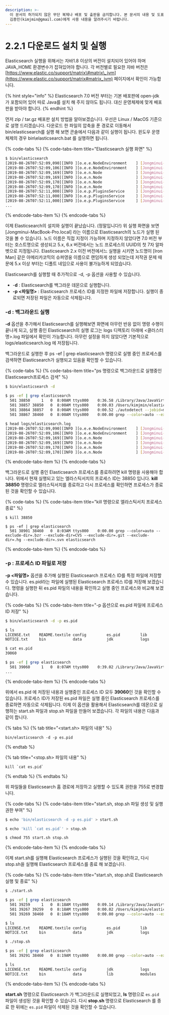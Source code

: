 ```yaml
---
description: >-
  이 문서의 허가되지 않은 무단 복제나 배포 및 출판을 금지합니다. 본 문서의 내용 및 도표 등을 인용하고자 하는 경우 출처를 명시하고
  김종민(kimjmin@gmail.com)에게 사용 내용을 알려주시기 바랍니다.
---
```


# 2.2.1 다운로드 설치 및 실행

  Elasticsearch 실행을 위해서는 자바1.8 이상의 버전이 설치되어 있어야 하며 JAVA\_HOME 환경변수가 잡혀있어야 합니다. 각 버전별로 필요한 자바 버전은 [https://www.elastic.co/support/matrix\#matrix\_jvm](https://www.elastic.co/support/matrix#matrix_jvm) 페이지에서 확인이 가능합니다.

{% hint style="info" %}
Elasticsearch 7.0 버전 부터는 기본 배포판에 open-jdk 가 포함되어 있어 따로 Java를 설치 해 주지 않아도 됩니다. 대신 운영체제에 맞게 배포판을 받아야 합니다.
{% endhint %}

  먼저 zip / tar.gz 배포판 설치 방법을 알아보겠습니다. 우선은 Linux / MacOS 기준으로 설명 드리겠습니다. 다운로드 한 파일의 압축을 푼 경로로 이동해서 bin/elasticsearch를 실행 해 보면 콘솔에서 다음과 같이 실행이 됩니다. 윈도우 운영체제의 경우 bin\elasticsearch.bat 를 실행하면 됩니다.

{% code-tabs %}
{% code-tabs-item title="Elasticsearch 실행 화면" %}
```bash
$ bin/elasticsearch
[2019-08-26T07:52:09,090][INFO ][o.e.e.NodeEnvironment    ] [Jongminui-MacBook-Pro.local] using [1] data paths, mounts [[/ (/dev/disk1s1)]], net usable_space [89.1gb], net total_space [465.6gb], types [apfs]
[2019-08-26T07:52:09,106][INFO ][o.e.e.NodeEnvironment    ] [Jongminui-MacBook-Pro.local] heap size [989.8mb], compressed ordinary object pointers [true]
[2019-08-26T07:52:09,169][INFO ][o.e.n.Node               ] [Jongminui-MacBook-Pro.local] node name [Jongminui-MacBook-Pro.local], node ID [RDBLYDInSxmMV1PEVit_pQ], cluster name [elasticsearch]
[2019-08-26T07:52:09,169][INFO ][o.e.n.Node               ] [Jongminui-MacBook-Pro.local] version[7.3.0], pid[38788], build[default/tar/de777fa/2019-07-24T18:30:11.767338Z], OS[Mac OS X/10.14.6/x86_64], JVM[Oracle Corporation/Java HotSpot(TM) 64-Bit Server VM/1.8.0_151/25.151-b12]
[2019-08-26T07:52:09,170][INFO ][o.e.n.Node               ] [Jongminui-MacBook-Pro.local] JVM home [/Library/Java/JavaVirtualMachines/jdk1.8.0_151.jdk/Contents/Home/jre]
[2019-08-26T07:52:09,170][INFO ][o.e.n.Node               ] [Jongminui-MacBook-Pro.local] JVM arguments [-Xms1g, -Xmx1g, -XX:+UseConcMarkSweepGC, -XX:CMSInitiatingOccupancyFraction=75, -XX:+UseCMSInitiatingOccupancyOnly, -Des.networkaddress.cache.ttl=60, -Des.networkaddress.cache.negative.ttl=10, -XX:+AlwaysPreTouch, -Xss1m, -Djava.awt.headless=true, -Dfile.encoding=UTF-8, -Djna.nosys=true, -XX:-OmitStackTraceInFastThrow, -Dio.netty.noUnsafe=true, -Dio.netty.noKeySetOptimization=true, -Dio.netty.recycler.maxCapacityPerThread=0, -Dlog4j.shutdownHookEnabled=false, -Dlog4j2.disable.jmx=true, -Djava.io.tmpdir=/var/folders/0d/m7m670h13pz3lvr9xjz07zk80000gn/T/elasticsearch-785170093085857996, -XX:+HeapDumpOnOutOfMemoryError, -XX:HeapDumpPath=data, -XX:ErrorFile=logs/hs_err_pid%p.log, -XX:+PrintGCDetails, -XX:+PrintGCDateStamps, -XX:+PrintTenuringDistribution, -XX:+PrintGCApplicationStoppedTime, -Xloggc:logs/gc.log, -XX:+UseGCLogFileRotation, -XX:NumberOfGCLogFiles=32, -XX:GCLogFileSize=64m, -Dio.netty.allocator.type=unpooled, -XX:MaxDirectMemorySize=536870912, -Des.path.home=/Users/kimjmin/elastic/getStart/elasticsearch-7.3.0, -Des.path.conf=/Users/kimjmin/elastic/getStart/elasticsearch-7.3.0/config, -Des.distribution.flavor=default, -Des.distribution.type=tar, -Des.bundled_jdk=true]
[2019-08-26T07:52:11,000][INFO ][o.e.p.PluginsService     ] [Jongminui-MacBook-Pro.local] loaded module [aggs-matrix-stats]
[2019-08-26T07:52:11,000][INFO ][o.e.p.PluginsService     ] [Jongminui-MacBook-Pro.local] loaded module [analysis-common]
[2019-08-26T07:52:11,000][INFO ][o.e.p.PluginsService     ] [Jongminui-MacBook-Pro.local] loaded module [data-frame]
...
```
{% endcode-tabs-item %}
{% endcode-tabs %}

  이제 Elasticsearch의 설치와 실행이 끝났습니다. \(정말입니다!\) 위 실행 화면을 보면 \[Jongminui-MacBook-Pro.local\] 라는 이름으로 Elasticsearch의 노드가 실행 된 것을 볼 수 있습니다. 노드 이름은 직접 지정이 가능하며 지정하지 않았다면 7.0 버전 부터는 호스트명으로 생성되고 5.x, 6.x 버전에서는 노드 프로세스의 UUID의 첫 7자 알파벳으로 지정됩니다. Elasticsearch 2.x 이전 버전에서느 실행을 시키면 노드명이 \[Iron Man\] 같은 아메리카코믹의 슈퍼영웅 이름으로 랜덤하게 생성 되었는데 저작권 문제 때문에 5.x 이상 부터는 디폴트 네임으로 사용이 불가능하게 되었습니다.

  Elasticsearch를 실행할 때 추가적으로 -d, -p 옵션을 사용할 수 있습니다.

* -**d** : Elasticsearch를 백그라운 데몬으로 실행합니다.
* **-p &lt;파일명&gt;** : Elasticsearch 프로세스 ID를 지정한 파일에 저장합니다. 실행이 종료되면 저장된 파일은 자동으로 삭제됩니다.

### -d : 백그라운드 실행

  **-d** 옵션을 추가해서 Elasticsearch를 실행해보면 화면에 아무런 반응 없이 명령 수행이 끝나게 되고, 실행 중인 Elasticsearch의 실행 로그는 logs 디렉토리 아래에 &lt;클러스터명&gt;.log 파일에서 확인이 가능합니다. 아무런 설정을 하지 않았다면 기본적으로 logs/elasticsearch.log 에 저장됩니다.

  백그라운드로 실행한 후 ps -ef \| grep elasticsearch 명령으로 실행 중인 프로세스를 검색하면 Elasticsearch가 실행되고 있음을 확인할 수 있습니다.

{% code-tabs %}
{% code-tabs-item title="ps 명령으로 백그라운드로 실행중인 Elasticsearch프로세스 검색" %}
```bash
$ bin/elasticsearch -d

$ ps -ef | grep elasticsearch
  501 38850     1   0  8:00AM ttys000    0:36.58 /Library/Java/JavaVirtualMachines/jdk1.8.0_151.jdk/Contents/Home/bin/java -Xms1g -Xmx1g -XX:+UseConcMarkSweepGC -XX:CMSInitiatingOccupancyFraction=75 -XX:+UseCMSInitiatingOccupancyOnly -Des.networkaddress.cache.ttl=60 -Des.networkaddress.cache.negative.ttl=10 -XX:+AlwaysPreTouch -Xss1m -Djava.awt.headless=true -Dfile.encoding=UTF-8 -Djna.nosys=true -XX:-OmitStackTraceInFastThrow -Dio.netty.noUnsafe=true -Dio.netty.noKeySetOptimization=true -Dio.netty.recycler.maxCapacityPerThread=0 -Dlog4j.shutdownHookEnabled=false -Dlog4j2.disable.jmx=true -Djava.io.tmpdir=/var/folders/0d/m7m670h13pz3lvr9xjz07zk80000gn/T/elasticsearch-7812365538420855556 -XX:+HeapDumpOnOutOfMemoryError -XX:HeapDumpPath=data -XX:ErrorFile=logs/hs_err_pid%p.log -XX:+PrintGCDetails -XX:+PrintGCDateStamps -XX:+PrintTenuringDistribution -XX:+PrintGCApplicationStoppedTime -Xloggc:logs/gc.log -XX:+UseGCLogFileRotation -XX:NumberOfGCLogFiles=32 -XX:GCLogFileSize=64m -Dio.netty.allocator.type=unpooled -XX:MaxDirectMemorySize=536870912 -Des.path.home=/Users/kimjmin/elastic/getStart/elasticsearch-7.3.0 -Des.path.conf=/Users/kimjmin/elastic/getStart/elasticsearch-7.3.0/config -Des.distribution.flavor=default -Des.distribution.type=tar -Des.bundled_jdk=true -cp /Users/kimjmin/elastic/getStart/elasticsearch-7.3.0/lib/* org.elasticsearch.bootstrap.Elasticsearch -d
  501 38857 38850   0  8:00AM ttys000    0:00.03 /Users/kimjmin/elastic/getStart/elasticsearch-7.3.0/modules/x-pack-ml/platform/darwin-x86_64/bin/controller
  501 38864 38857   0  8:00AM ttys000    0:00.52 ./autodetect --jobid=multiple --bucketspan=900 --lengthEncodedInput --maxAnomalyRecords=500 --timefield=@timestamp --persistInterval=12869 --maxQuantileInterval=23669 --limitconfig=/var/folders/0d/m7m670h13pz3lvr9xjz07zk80000gn/T/elasticsearch-7812365538420855556/limitconfig2644434340400277937.conf --quantilesState=/var/folders/0d/m7m670h13pz3lvr9xjz07zk80000gn/T/elasticsearch-7812365538420855556/multiple_quantiles_557343876454452728180.json --deleteStateFiles --fieldconfig=/var/folders/0d/m7m670h13pz3lvr9xjz07zk80000gn/T/elasticsearch-7812365538420855556/fieldconfig1365288688663343555.conf --logPipe=/var/folders/0d/m7m670h13pz3lvr9xjz07zk80000gn/T/elasticsearch-7812365538420855556/autodetect_multiple_log_38850 --input=/var/folders/0d/m7m670h13pz3lvr9xjz07zk80000gn/T/elasticsearch-7812365538420855556/autodetect_multiple_input_38850 --inputIsPipe --output=/var/folders/0d/m7m670h13pz3lvr9xjz07zk80000gn/T/elasticsearch-7812365538420855556/autodetect_multiple_output_38850 --outputIsPipe --restore=/var/folders/0d/m7m670h13pz3lvr9xjz07zk80000gn/T/elasticsearch-7812365538420855556/autodetect_multiple_restore_38850 --restoreIsPipe --persist=/var/folders/0d/m7m670h13pz3lvr9xjz07zk80000gn/T/elasticsearch-7812365538420855556/autodetect_multiple_persist_38850 --persistIsPipe
  501 38867 38460   0  8:00AM ttys000    0:00.00 grep --color=auto --exclude-dir=.bzr --exclude-dir=CVS --exclude-dir=.git --exclude-dir=.hg --exclude-dir=.svn elasticsearch
  
$ head logs/elasticsearch.log
[2019-08-26T07:52:09,090][INFO ][o.e.e.NodeEnvironment    ] [Jongminui-MacBook-Pro.local] using [1] data paths, mounts [[/ (/dev/disk1s1)]], net usable_space [89.1gb], net total_space [465.6gb], types [apfs]
[2019-08-26T07:52:09,106][INFO ][o.e.e.NodeEnvironment    ] [Jongminui-MacBook-Pro.local] heap size [989.8mb], compressed ordinary object pointers [true]
[2019-08-26T07:52:09,169][INFO ][o.e.n.Node               ] [Jongminui-MacBook-Pro.local] node name [Jongminui-MacBook-Pro.local], node ID [RDBLYDInSxmMV1PEVit_pQ], cluster name [elasticsearch]
[2019-08-26T07:52:09,169][INFO ][o.e.n.Node               ] [Jongminui-MacBook-Pro.local] version[7.3.0], pid[38788], build[default/tar/de777fa/2019-07-24T18:30:11.767338Z], OS[Mac OS X/10.14.6/x86_64], JVM[Oracle Corporation/Java HotSpot(TM) 64-Bit Server VM/1.8.0_151/25.151-b12]
[2019-08-26T07:52:09,170][INFO ][o.e.n.Node               ] [Jongminui-MacBook-Pro.local] JVM home [/Library/Java/JavaVirtualMachines/jdk1.8.0_151.jdk/Contents/Home/jre]
[2019-08-26T07:52:09,170][INFO ][o.e.n.Node               ] [Jongminui-MacBook-Pro.local] JVM arguments [-Xms1g, -Xmx1g, -XX:+UseConcMarkSweepGC, -XX:CMSInitiatingOccupancyFraction=75, -XX:+UseCMSInitiatingOccupancyOnly, -Des.networkaddress.cache.ttl=60, -Des.networkaddress.cache.negative.ttl=10, -XX:+AlwaysPreTouch, -Xss1m, -Djava.awt.headless=true, -Dfile.encoding=UTF-8, -Djna.nosys=true, -XX:-OmitStackTraceInFastThrow, -Dio.netty.noUnsafe=true, -Dio.netty.noKeySetOptimization=true, -Dio.netty.recycler.maxCapacityPerThread=0, -Dlog4j.shutdownHookEnabled=false, -Dlog4j2.disable.jmx=true, -Djava.io.tmpdir=/var/folders/0d/m7m670h13pz3lvr9xjz07zk80000gn/T/elasticsearch-785170093085857996, -XX:+HeapDumpOnOutOfMemoryError, -XX:HeapDumpPath=data, -XX:ErrorFile=logs/hs_err_pid%p.log, -XX:+PrintGCDetails, -XX:+PrintGCDateStamps, -XX:+PrintTenuringDistribution, -XX:+PrintGCApplicationStoppedTime, -Xloggc:logs/gc.log, -XX:+UseGCLogFileRotation, -XX:NumberOfGCLogFiles=32, -XX:GCLogFileSize=64m, -Dio.netty.allocator.type=unpooled, -XX:MaxDirectMemorySize=536870912, -Des.path.home=/Users/kimjmin/elastic/getStart/elasticsearch-7.3.0, -Des.path.conf=/Users/kimjmin/elastic/getStart/elasticsearch-7.3.0/config, -Des.distribution.flavor=default, -Des.distribution.type=tar, -Des.bundled_jdk=true]  
```
{% endcode-tabs-item %}
{% endcode-tabs %}

  백그라운드로 실행 중인 Elasticsearch 프로세스를 종료하려면 kill 명령을 사용해야 합니다. 위에서 현재 실행되고 있는 엘라스틱서치의 프로세스 ID는 38850 입니다. **kill 38850** 명령으로 엘라스틱서치를 종료하고 다시 프로세스를 확인하면 프로세스가 종료된 것을 확인할 수 있습니다.

{% code-tabs %}
{% code-tabs-item title="kill 명령으로 엘라스틱서치 프로세스 종료" %}
```text
$ kill 38850

$ ps -ef | grep elasticsearch
  501 38901 38460   0  8:03AM ttys000    0:00.00 grep --color=auto --exclude-dir=.bzr --exclude-dir=CVS --exclude-dir=.git --exclude-dir=.hg --exclude-dir=.svn elasticsearch
```
{% endcode-tabs-item %}
{% endcode-tabs %}

### -p : 프로세스 ID 파일로 저장

  **-p &lt;파일명&gt;** 옵션을 추가해 실행된 Elasticsearch 프로세스 ID를 특정 파일에 저장할 수 있습니다. es.pid라는 파일에 실행된 Elasticsearch 프로세스 ID를 저장해 보겠습니다. 명령을 실행한 뒤 es.pid 파일의 내용을 확인하고 실행 중인 프로세스와 비교해 보겠습니다.

{% code-tabs %}
{% code-tabs-item title="-p 옵션으로 es.pid 파일에 프로세스 ID 저장" %}
```bash
$ bin/elasticsearch -d -p es.pid

$ ls
LICENSE.txt    README.textile config         es.pid         lib            modules
NOTICE.txt     bin            data           jdk            logs           plugins

$ cat es.pid
39060

$ ps -ef | grep elasticsearch
  501 39060     1   0  8:07AM ttys000    0:39.02 /Library/Java/JavaVirtualMachines/jdk1.8.0_151.jdk/Contents/Home/bin/java -Xms1g -Xmx1g -XX:+UseConcMarkSweepGC -XX:CMSInitiatingOccupancyFraction=75 -XX:+UseCMSInitiatingOccupancyOnly -Des.networkaddress.cache.ttl=60 -Des.networkaddress.cache.negative.ttl=10 -XX:+AlwaysPreTouch -Xss1m -Djava.awt.headless=true -Dfile.encoding=UTF-8 -Djna.nosys=true -XX:-OmitStackTraceInFastThrow -Dio.netty.noUnsafe=true -Dio.netty.noKeySetOptimization=true -Dio.netty.recycler.maxCapacityPerThread=0 -Dlog4j.shutdownHookEnabled=false -Dlog4j2.disable.jmx=true -Djava.io.tmpdir=/var/folders/0d/m7m670h13pz3lvr9xjz07zk80000gn/T/elasticsearch-7723664224795657363 -XX:+HeapDumpOnOutOfMemoryError -XX:HeapDumpPath=data -XX:ErrorFile=logs/hs_err_pid%p.log -XX:+PrintGCDetails -XX:+PrintGCDateStamps -XX:+PrintTenuringDistribution -XX:+PrintGCApplicationStoppedTime -Xloggc:logs/gc.log -XX:+UseGCLogFileRotation -XX:NumberOfGCLogFiles=32 -XX:GCLogFileSize=64m -Dio.netty.allocator.type=unpooled -XX:MaxDirectMemorySize=536870912 -Des.path.home=/Users/kimjmin/elastic/getStart/elasticsearch-7.3.0 -Des.path.conf=/Users/kimjmin/elastic/getStart/elasticsearch-7.3.0/config -Des.distribution.flavor=default -Des.distribution.type=tar -Des.bundled_jdk=true -cp /Users/kimjmin/elastic/getStart/elasticsearch-7.3.0/lib/* org.elasticsearch.bootstrap.Elasticsearch -d -p es.pid
...
```
{% endcode-tabs-item %}
{% endcode-tabs %}

  위에서 es.pid 에 저장된 내용과 실행중인 프로세스 ID 모두 **39060**인 것을 확인할 수 있습니다. 프로세스 ID가 저장된 es.pid 파일은 실행 중인 Elasticsearch 프로세스를 종료하면 자동으로 삭제됩니다. 이제 이 옵션을 활용해서 Elasticsearch를 데몬으로 실행하는 start.sh 파일과 stop.sh 파일을 만들어 보겠습니다. 각 파일의 내용은 다음과 같이 합니다.

{% tabs %}
{% tab title="<start.sh> 파일의 내용" %}
```text
bin/elasticsearch -d -p es.pid
```
{% endtab %}

{% tab title="<stop.sh> 파일의 내용" %}
```text
kill `cat es.pid`
```
{% endtab %}
{% endtabs %}

  위 파일들을 Elasticsearch 홈 경로에 저장하고 실행할 수 있도록 권한을 755로 변경합니다.

{% code-tabs %}
{% code-tabs-item title="start.sh, stop.sh 파일 생성 및 실행 권한 부여" %}
```bash
$ echo 'bin/elasticsearch -d -p es.pid' > start.sh

$ echo 'kill `cat es.pid`' > stop.sh

$ chmod 755 start.sh stop.sh
```
{% endcode-tabs-item %}
{% endcode-tabs %}

  이제 start.sh를 실행해 Elasticsearch 프로세스가 실행된 것을 확인하고, 다시 stop.sh을 실행해 Elasticsearch 프로세스를 종료 해 보겠습니다.

{% code-tabs %}
{% code-tabs-item title="start.sh, stop.sh로 Elasticsearch 실행 및 종료" %}
```bash
$ ./start.sh

$ ps -ef | grep elasticsearch
  501 39259     1   0  8:18AM ttys000    0:09.14 /Library/Java/JavaVirtualMachines/jdk1.8.0_151.jdk/Contents/Home/bin/java -Xms1g -Xmx1g -XX:+UseConcMarkSweepGC -XX:CMSInitiatingOccupancyFraction=75 -XX:+UseCMSInitiatingOccupancyOnly -Des.networkaddress.cache.ttl=60 -Des.networkaddress.cache.negative.ttl=10 -XX:+AlwaysPreTouch -Xss1m -Djava.awt.headless=true -Dfile.encoding=UTF-8 -Djna.nosys=true -XX:-OmitStackTraceInFastThrow -Dio.netty.noUnsafe=true -Dio.netty.noKeySetOptimization=true -Dio.netty.recycler.maxCapacityPerThread=0 -Dlog4j.shutdownHookEnabled=false -Dlog4j2.disable.jmx=true -Djava.io.tmpdir=/var/folders/0d/m7m670h13pz3lvr9xjz07zk80000gn/T/elasticsearch-5569881625664576635 -XX:+HeapDumpOnOutOfMemoryError -XX:HeapDumpPath=data -XX:ErrorFile=logs/hs_err_pid%p.log -XX:+PrintGCDetails -XX:+PrintGCDateStamps -XX:+PrintTenuringDistribution -XX:+PrintGCApplicationStoppedTime -Xloggc:logs/gc.log -XX:+UseGCLogFileRotation -XX:NumberOfGCLogFiles=32 -XX:GCLogFileSize=64m -Dio.netty.allocator.type=unpooled -XX:MaxDirectMemorySize=536870912 -Des.path.home=/Users/kimjmin/elastic/getStart/elasticsearch-7.3.0 -Des.path.conf=/Users/kimjmin/elastic/getStart/elasticsearch-7.3.0/config -Des.distribution.flavor=default -Des.distribution.type=tar -Des.bundled_jdk=true -cp /Users/kimjmin/elastic/getStart/elasticsearch-7.3.0/lib/* org.elasticsearch.bootstrap.Elasticsearch -d -p es.pid
  501 39267 39259   0  8:18AM ttys000    0:00.02 /Users/kimjmin/elastic/getStart/elasticsearch-7.3.0/modules/x-pack-ml/platform/darwin-x86_64/bin/controller
  501 39269 38460   0  8:18AM ttys000    0:00.00 grep --color=auto --exclude-dir=.bzr --exclude-dir=CVS --exclude-dir=.git --exclude-dir=.hg --exclude-dir=.svn elasticsearch

$ ls
LICENSE.txt    README.textile config         es.pid         lib            modules        start.sh
NOTICE.txt     bin            data           jdk            logs           plugins        stop.sh

$ ./stop.sh

$ ps -ef | grep elasticsearch
  501 39291 38460   0  8:19AM ttys000    0:00.00 grep --color=auto --exclude-dir=.bzr --exclude-dir=CVS --exclude-dir=.git --exclude-dir=.hg --exclude-dir=.svn elasticsearch

$ ls
LICENSE.txt    README.textile config         jdk            logs           plugins        stop.sh
NOTICE.txt     bin            data           lib            modules        start.sh
```
{% endcode-tabs-item %}
{% endcode-tabs %}

**start.sh** 명령으로 Elasticsearch 가 백그라운드로 실행되었고, **ls** 명령으로 `es.pid` 파일이 생성된 것을 확인할 수 있습니다. 다시 **stop.sh** 명령으로 Elasticsearch 를 종료 한 뒤에는 `es.pid` 파일이 삭제된 것을 확인할 수 있습니다.

